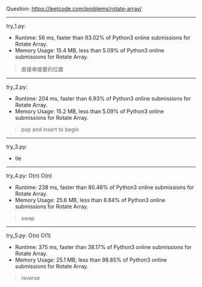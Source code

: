 Question: https://leetcode.com/problems/rotate-array/

---

try_1.py:
* Runtime: 56 ms, faster than 93.02% of Python3 online submissions for Rotate Array.
* Memory Usage: 15.4 MB, less than 5.09% of Python3 online submissions for Rotate Array.

> 直接串接要的位置

---

try_2.py:
* Runtime: 204 ms, faster than 6.93% of Python3 online submissions for Rotate Array.
* Memory Usage: 15.2 MB, less than 5.09% of Python3 online submissions for Rotate Array.

> pop and insert to begin

---

try_3.py:
* tle

---

try_4.py: O(n) O(n)

* Runtime: 238 ms, faster than 80.48% of Python3 online submissions for Rotate Array.
* Memory Usage: 25.6 MB, less than 8.84% of Python3 online submissions for Rotate Array.

> swap

---

try_5.py: O(n) O(1)

* Runtime: 375 ms, faster than 38.17% of Python3 online submissions for Rotate Array.
* Memory Usage: 25.1 MB, less than 98.85% of Python3 online submissions for Rotate Array.

> reverse